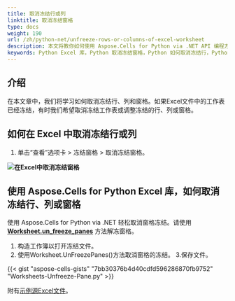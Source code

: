 ```yaml
---
title: 取消冻结行或列
linktitle: 取消冻结窗格
type: docs
weight: 190
url: /zh/python-net/unfreeze-rows-or-columns-of-excel-worksheet
description: 本文将教你如何使用 Aspose.Cells for Python via .NET API 编程方式取消 Excel 工作表的行、列或窗格冻结。
keywords: Python Excel 库，Python 取消冻结窗格，Python 如何取消冻结行，Python 如何取消冻结列，Python 如何取消冻结窗口。
---
```


## **介绍**

在本文章中，我们将学习如何取消冻结行、列和窗格。如果Excel文件中的工作表已经冻结，有时我们希望取消冻结工作表或调整冻结的行、列或窗格。


## **如何在 Excel 中取消冻结行或列**

1. 单击“查看”选项卡 > 冻结窗格 > 取消冻结窗格。

**![在Excel中取消冻结窗格](Unfreeze-Panes.png)**




## **使用 Aspose.Cells for Python Excel 库，如何取消冻结行、列或窗格**
使用 Aspose.Cells for Python via .NET 轻松取消窗格冻结。请使用 [**Worksheet.un_freeze_panes**](https://reference.aspose.com/cells/python-net/aspose.cells/worksheet/un_freeze_panes/) 方法解冻窗格。

1. 构造工作簿以打开冻结文件。
2. 使用Worksheet.UnFreezePanes()方法取消窗格的冻结。
3.保存文件。

{{< gist "aspose-cells-gists" "7bb30376b4d40cdfd596286870fb9752" "Worksheets-Unfreeze-Pane.py" >}}

附有[示例源Excel文件](Frozen.xlsx)。
